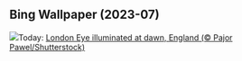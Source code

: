 ## Bing Wallpaper (2023-07)
![](https://www.bing.com/th?id=OHR.LondonPride_EN-GB2746181543_UHD.jpg&w=1000)Today: [London Eye illuminated at dawn, England (© Pajor Pawel/Shutterstock)](https://www.bing.com/th?id=OHR.LondonPride_EN-GB2746181543_UHD.jpg)
